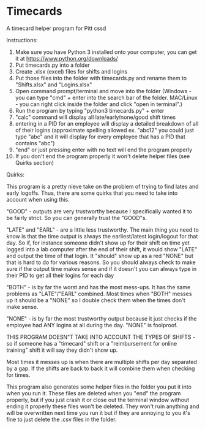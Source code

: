 # Timecards
A timecard helper program for Pitt cssd

Instructions:
1. Make sure you have Python 3 installed onto your computer, you can get it at https://www.python.org/downloads/
2. Put timecards.py into a folder
3. Create .xlsx (excel) files for shifts and logins
4. Put those files into the folder with timecards.py and rename them to "Shifts.xlsx" and "Logins.xlsx"
5. Open command prompt/terminal and move into the folder (Windows - you can type "cmd" + enter into the search bar of the folder. MAC/Linux - you can right click inside the folder and click "open in terminal".)
6. Run the program by typing "python3 timecards.py" + enter
7. "calc" command will display all late/early/none/good shift times
8. entering in a PID for an employee will display a detailed breakdown of all of their logins (approximate spelling allowed ex. "abc12" you could just type "abc" and it will display for every employee that has a PID that contains "abc")
9. "end" or just pressing enter with no text will end the program properly
10. If you don't end the program properly it won't delete helper files (see Quirks section)




Quirks:

This program is a pretty nieve take on the problem of trying to find lates and early logoffs. Thus, there are some quirks that you need to take into account when using this.

"GOOD" - outputs are very trustworthy because I specifically wanted it to be fairly strict. So you can generally trust the "GOOD"s.

"LATE" and "EARL" - are a little less trustworthy. The main thing you need to know is that the time output is always the earliest/latest login/logout for that day. So if, for instance someone didn't show up for their shift on time yet logged into a lab computer after the end of their shift, it would show "LATE" and output the time of that login. It "should" show up as a red "NONE" but that is hard to do for various reasons. So you should always check to make sure if the output time makes sense and if it doesn't you can always type in their PID to get all their logins for each day

 "BOTH" - is by far the worst and has the most mess-ups. It has the same problems as "LATE"/"EARL" combined. Most times when "BOTH" messes up it should be a "NONE" so I double check them when the times don't make sense.
 
 "NONE" - is by far the most trustworthy output because it just checks if the employee had ANY logins at all during the day. "NONE" is foolproof.
 
 THIS PROGRAM DOESN"T TAKE INTO ACCOUNT THE TYPES OF SHIFTS - so if someone has a "timecard" shift or a "reimbursement for online training" shift it will say they didn't show up.
 
 Most times it messes up is when there are multiple shifts per day separated by a gap. If the shifts are back to back it will combine them when checking for times.
 
 This program also generates some helper files in the folder you put it into when you run it. These files are deleted when you "end" the program properly, but if you just crash it or close out the terminal window without ending it properly these files won't be deleted. They won't ruin anything and will be overwritten next time you run it but if they are annoying to you it's fine to just delete the .csv files in the folder.
